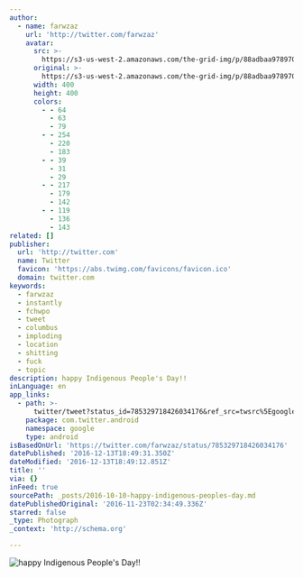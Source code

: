 ```yaml
---
author:
  - name: farwzaz
    url: 'http://twitter.com/farwzaz'
    avatar:
      src: >-
        https://s3-us-west-2.amazonaws.com/the-grid-img/p/88adbaa978970120ab38b7df266266d16d64726b.jpg
      original: >-
        https://s3-us-west-2.amazonaws.com/the-grid-img/p/88adbaa978970120ab38b7df266266d16d64726b.jpg
      width: 400
      height: 400
      colors:
        - - 64
          - 63
          - 79
        - - 254
          - 220
          - 183
        - - 39
          - 31
          - 29
        - - 217
          - 179
          - 142
        - - 119
          - 136
          - 143
related: []
publisher:
  url: 'http://twitter.com'
  name: Twitter
  favicon: 'https://abs.twimg.com/favicons/favicon.ico'
  domain: twitter.com
keywords:
  - farwzaz
  - instantly
  - fchwpo
  - tweet
  - columbus
  - imploding
  - location
  - shitting
  - fuck
  - topic
description: happy Indigenous People's Day!!
inLanguage: en
app_links:
  - path: >-
      twitter/tweet?status_id=785329718426034176&ref_src=twsrc%5Egoogle%7Ctwcamp%5Eandroidseo%7Ctwgr%5Estatus%7Ctwterm%5E785329718426034176
    package: com.twitter.android
    namespace: google
    type: android
isBasedOnUrl: 'https://twitter.com/farwzaz/status/785329718426034176'
datePublished: '2016-12-13T18:49:31.350Z'
dateModified: '2016-12-13T18:49:12.851Z'
title: ''
via: {}
inFeed: true
sourcePath: _posts/2016-10-10-happy-indigenous-peoples-day.md
datePublishedOriginal: '2016-11-23T02:34:49.336Z'
starred: false
_type: Photograph
_context: 'http://schema.org'

---
```

![happy Indigenous People's Day!!](https://pbs.twimg.com/media/CuYNNr_WIAAqQFi.jpg:large)